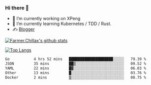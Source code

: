 ### Hi there 👋

- 🔭 I’m currently working on XPeng
- 🌱 I’m currently learning Kubernetes / TDD / Rust.
- ✍️ [Blogger](https://blog.farmer233.top)
<!-- - 🤔 [My Gitee](https://gitee.com/Farmer-chong) -->


[![Farmer.Chillax's github stats](https://github-readme-stats.vercel.app/api?username=FarmerChillax)](https://github.com/anuraghazra/github-readme-stats)

[![Top Langs](https://github-readme-stats.vercel.app/api/top-langs/?username=FarmerChillax&layout=compact&hide=html,css,javascript)](https://github.com/anuraghazra/github-readme-stats)


<a href="https://wakatime.com/@Farmer"> </a>
          <!--START_SECTION:waka-->

```txt
Go           4 hrs 52 mins   ████████████████████░░░░░   79.39 %
JSON         35 mins         ██▒░░░░░░░░░░░░░░░░░░░░░░   09.52 %
YAML         22 mins         █▓░░░░░░░░░░░░░░░░░░░░░░░   06.03 %
Other        13 mins         █░░░░░░░░░░░░░░░░░░░░░░░░   03.76 %
Docker       2 mins          ▒░░░░░░░░░░░░░░░░░░░░░░░░   00.75 %
```

<!--END_SECTION:waka-->



<!--
**Farmer-chong/Farmer-chong** is a ✨ _special_ ✨ repository because its `README.md` (this file) appears on your GitHub profile.

Here are some ideas to get you started:

- 🔭 I’m currently working on ...
- 🌱 I’m currently learning ...
- 👯 I’m looking to collaborate on ...
- 🤔 I’m looking for help with ...
- 💬 Ask me about ...
- 📫 How to reach me: ...
- 😄 Pronouns: ...
- ⚡ Fun fact: ...
-->
